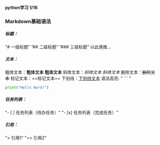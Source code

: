 #### python学习 1/16

### Markdown基础语法

##### 标题：

"# 一级标题"
”## 二级标题“
”### 三级标题“
以此类推...



##### 文本：

粗体文本：**粗体文本**  __粗体文本__
斜体文本：*斜体文本*    _斜体文本_
删除文本：~~删除文本~~
标记文本：==标记文本==
下划线：<u>下划线文本</u>
语法高亮:  " ``` "

```python
print("Hello Word!")
```



##### 任务列表：

"- [ ]  任务列表（待办任务）"
"- [x] 任务列表（完成任务）"



##### 引用：

"> 引用1"
">> 引用2"





